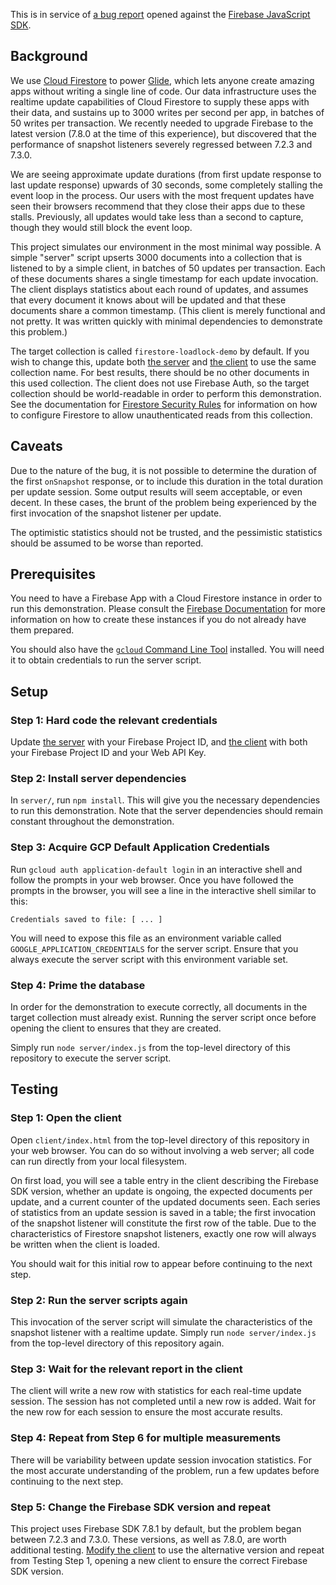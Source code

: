 This is in service of [a bug report](https://github.com/firebase/firebase-js-sdk/issues/2620)
opened against the [Firebase JavaScript SDK](https://github.com/firebase/firebase-js-sdk).

## Background

We use [Cloud Firestore](https://cloud.google.com/firestore) to power [Glide](https://www.glideapps.com), which lets anyone create
amazing apps without writing a single line of code. Our data infrastructure uses the realtime update capabilities of Cloud Firestore
to supply these apps with their data, and sustains up to 3000 writes per second per app, in batches of 50 writes per transaction.
We recently needed to upgrade Firebase to the latest version (7.8.0 at the time of this experience), but discovered that the
performance of snapshot listeners severely regressed between 7.2.3 and 7.3.0.

We are seeing approximate update durations (from first update response to last update response) upwards of 30 seconds, some
completely stalling the event loop in the process. Our users with the most frequent updates have seen their browsers recommend
that they close their apps due to these stalls. Previously, all updates would take less than a second to capture, though they would
still block the event loop.

This project simulates our environment in the most minimal way possible. A simple "server" script upserts 3000 documents
into a collection that is listened to by a simple client, in batches of 50 updates per transaction. Each of these documents shares
a single timestamp for each update invocation. The client displays statistics about each round of updates, and assumes that every
document it knows about will be updated and that these documents share a common timestamp. (This client is merely functional and not
pretty. It was written quickly with minimal dependencies to demonstrate this problem.)

The target collection is called `firestore-loadlock-demo` by default. If you wish to change this, update both
[the server](https://github.com/djsweet/firestore-looplock-bug-report/blob/76d61748cd82c4bdc710362003f226755e523562/server/index.js#L27)
and
[the client](https://github.com/djsweet/firestore-looplock-bug-report/blob/76d61748cd82c4bdc710362003f226755e523562/client/index.js#L8)
to use the same collection name. For best results, there should be no other documents in this used collection. The client
does not use Firebase Auth, so the target collection should be world-readable in order to perform this demonstration. See
the documentation for [Firestore Security Rules](https://firebase.google.com/docs/firestore/security/get-started) for information
on how to configure Firestore to allow unauthenticated reads from this collection.

## Caveats

Due to the nature of the bug, it is not possible to determine the duration of the first `onSnapshot` response, or to include this
duration in the total duration per update session. Some output results will seem acceptable, or even decent. In these cases, the
brunt of the problem being experienced by the first invocation of the snapshot listener per update.

The optimistic statistics should not be trusted, and the pessimistic statistics should be assumed to be worse than reported.

## Prerequisites

You need to have a Firebase App with a Cloud Firestore instance in order to run this demonstration. Please consult the
[Firebase Documentation](https://firebase.google.com/docs/web/setup/)
for more information on how to create these instances if you do not already have them prepared.

You should also have the [`gcloud` Command Line Tool](https://cloud.google.com/sdk/gcloud)
installed. You will need it to obtain credentials to run the server script.

## Setup

### Step 1: Hard code the relevant credentials

Update
[the server](https://github.com/djsweet/firestore-looplock-bug-report/blob/76d61748cd82c4bdc710362003f226755e523562/server/index.js#L5)
with your Firebase Project ID, and
[the client](https://github.com/djsweet/firestore-looplock-bug-report/blob/76d61748cd82c4bdc710362003f226755e523562/client/index.js#L2)
with both your Firebase Project ID and your
Web API Key.

### Step 2: Install server dependencies

In `server/`, run `npm install`. This will give you the necessary dependencies to run this demonstration. Note that
the server dependencies should remain constant throughout the demonstration.

### Step 3: Acquire GCP Default Application Credentials

Run `gcloud auth application-default login` in an interactive shell and follow the prompts in your web browser. Once you
have followed the prompts in the browser, you will see a line in the interactive shell similar to this:

```
Credentials saved to file: [ ... ]
```

You will need to expose this file as an environment variable called `GOOGLE_APPLICATION_CREDENTIALS` for the server script.
Ensure that you always execute the server script with this environment variable set.

### Step 4: Prime the database

In order for the demonstration to execute correctly, all documents in the target collection must already exist. Running the
server script once before opening the client to ensures that they are created.

Simply run `node server/index.js` from the top-level directory of this repository to execute the server script.

## Testing

### Step 1: Open the client

Open `client/index.html` from the top-level directory of this repository in your web browser. You can do so without
involving a web server; all code can run directly from your local filesystem.

On first load, you will see a table entry in the client describing the Firebase SDK version, whether an update is ongoing,
the expected documents per update, and a current counter of the updated documents seen. Each series of statistics from
an update session is saved in a table; the first invocation of the snapshot listener will constitute the first row of the
table. Due to the characteristics of Firestore snapshot listeners, exactly one row will always be written when the client
is loaded.

You should wait for this initial row to appear before continuing to the next step.

### Step 2: Run the server scripts again

This invocation of the server script will simulate the characteristics of the snapshot listener with a realtime update.
Simply run `node server/index.js` from the top-level directory of this repository again.

### Step 3: Wait for the relevant report in the client

The client will write a new row with statistics for each real-time update session. The session has not completed until
a new row is added. Wait for the new row for each session to ensure the most accurate results.

### Step 4: Repeat from Step 6 for multiple measurements

There will be variability between update session invocation statistics. For the most accurate understanding of the problem,
run a few updates before continuing to the next step.

### Step 5: Change the Firebase SDK version and repeat

This project uses Firebase SDK 7.8.1 by default, but the problem began between 7.2.3 and 7.3.0. These versions, as well
as 7.8.0, are worth additional testing.
[Modify the client](https://github.com/djsweet/firestore-looplock-bug-report/blob/76d61748cd82c4bdc710362003f226755e523562/client/index.html#L38)
to use the alternative version and repeat from Testing Step 1, opening a new
client to ensure the correct Firebase SDK version.
